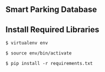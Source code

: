## Smart Parking Database

## Install Required Libraries
  `$ virtualenv env`
  
  `$ source env/bin/activate`
  
  `$ pip install -r requirements.txt`
